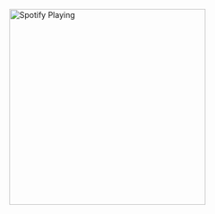 
[<img src="https://spotify-now-playing-nine-psi.vercel.app/api/spotify-playing" alt="Spotify Playing" width="350" />](https://open.spotify.com/user/31hl6j5xe6dmm2w43blycpvbpkei?si=3d3d429bec8a42c5)
